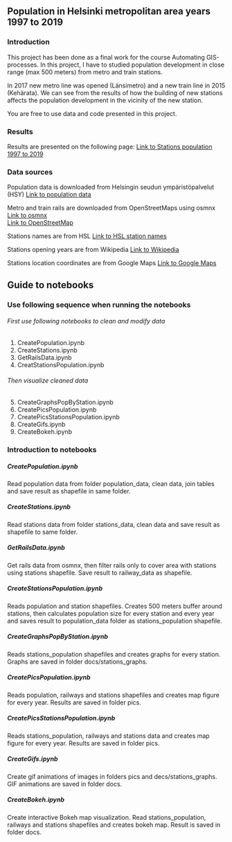 ## Population in Helsinki metropolitan area years 1997 to 2019

### Introduction
This project has been done as a final work for the course Automating GIS-processes. In this project, I have to studied population development in close range (max 500 meters) from metro and train stations.

In 2017 new metro line was opened (Länsimetro) and a new train line in 2015 (Kehärata). We can see from the results of how the building of new stations affects the population development in the vicinity of the new station.

You are free to use data and code presented in this project.

### Results

Results are presented on the following page:
[Link to Stations population 1997 to 2019](https://saukkoriipi.github.io/StationsPopulation/)

### Data sources
Population data is downloaded from Helsingin seudun ympäristöpalvelut (HSY)
[Link to population data](https://vanha.hsy.fi/fi/asiantuntijalle/avoindata/Sivut/AvoinData.aspx?dataID=7)

Metro and train rails are downloaded from OpenStreetMaps using osmnx
[Link to osmnx](https://github.com/gboeing/osmnx) <br/>
[Link to OpenStreetMap](https://www.openstreetmap.org/)

Stations names are from HSL
[Link to HSL station names](https://www.hsl.fi/reitit-ja-aikataulut/asemien-lahialuekartat)

Stations opening years are from Wikipedia
[Link to Wikipedia](https://www.wikipedia.org/)

Stations location coordinates are from Google Maps
[Link to Google Maps](https://www.google.fi/maps)


## Guide to notebooks

### Use following sequence when running the notebooks

###### First use following notebooks to clean and modify data
1. CreatePopulation.ipynb
2. CreateStations.ipynb
3. GetRailsData.ipynb
4. CreatStationsPopulation.ipynb
###### Then visualize cleaned data
5. CreateGraphsPopByStation.ipynb
6. CreatePicsPopulation.ipynb
7. CreatePicsStationsPopulation.ipynb
8. CreateGifs.ipynb
9. CreateBokeh.ipynb

### Introduction to notebooks

##### CreatePopulation.ipynb
Read population data from folder population_data, clean data, join tables and save result as shapefile in same folder.

##### CreateStations.ipynb
Read stations data from folder stations_data, clean data and save result as shapefile to same folder.

##### GetRailsData.ipynb
Get rails data from osmnx, then filter rails only to cover area with stations using stations shapefile. Save result to railway_data as shapefile.

##### CreateStationsPopulation.ipynb
Reads population and station shapefiles. Creates 500 meters buffer around stations, then calculates population size for every station and every year and saves result to population_data folder as stations_population shapefile.

##### CreateGraphsPopByStation.ipynb
Reads stations_population shapefiles and creates graphs for every station. Graphs are saved in folder docs/stations_graphs.

##### CreatePicsPopulation.ipynb
Reads population, railways and stations shapefiles and creates map figure for every year. Results are saved in folder pics.

##### CreatePicsStationsPopulation.ipynb
Reads stations_population, railways and stations data and creates map figure for every year. Results are saved in folder pics.

##### CreateGifs.ipynb
Create gif animations of images in folders pics and decs/stations_graphs. GIF animations are saved in folder docs.

##### CreateBokeh.ipynb
Create interactive Bokeh map visualization. Read stations_population, railways and stations shapefiles and creates bokeh map. Result is saved in folder docs.